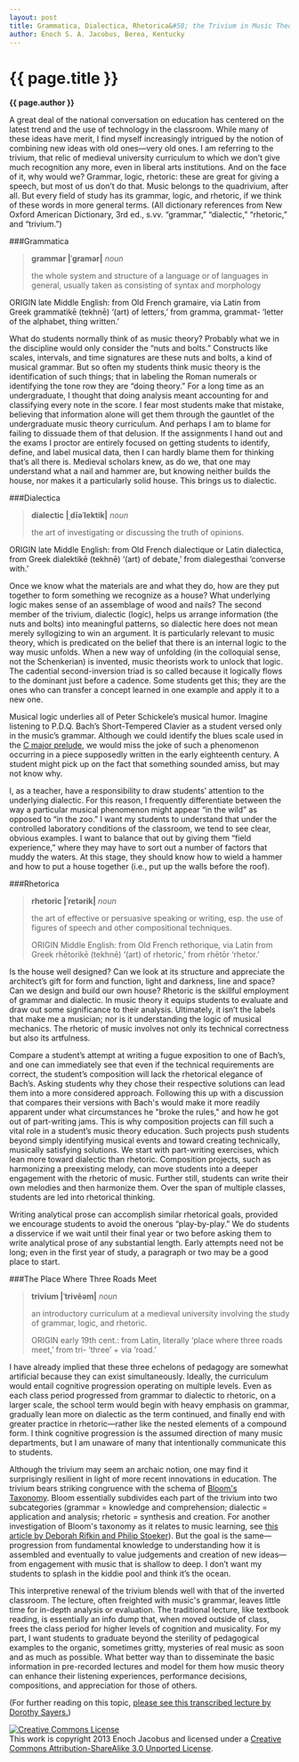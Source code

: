 ```yaml
---
layout: post
title: Grammatica, Dialectica, Rhetorica&#58; the Trivium in Music Theory Pedagogy
author: Enoch S. A. Jacobus, Berea, Kentucky
---
```


{{ page.title }}
================

**{{ page.author }}**

A great deal of the national conversation on education has centered on the latest trend and the use of technology in the classroom. While many of these ideas have merit, I find myself increasingly intrigued by the notion of combining new ideas with old ones—very old ones. I am referring to the trivium, that relic of medieval university curriculum to which we don’t give much recognition any more, even in liberal arts institutions. And on the face of it, why would we? Grammar, logic, rhetoric: these are great for giving a speech, but most of us don’t do that. Music belongs to the quadrivium, after all. But every field of study has its grammar, logic, and rhetoric, if we think of these words in more general terms. (All dictionary references from New Oxford American Dictionary, 3rd ed., s.vv. “grammar,” “dialectic,” “rhetoric,” and “trivium.”)

###Grammatica

>__grammar |ˈgramər|__ _noun_
>
>the whole system and structure of a language or of languages in general, usually taken as consisting of syntax and morphology  
>
ORIGIN late Middle English: from Old French gramaire, via Latin from Greek grammatikē (tekhnē) ‘(art) of letters,’ from gramma, grammat- ‘letter of the alphabet, thing written.’ 

What do students normally think of as music theory? Probably what we in the discipline would only consider the “nuts and bolts.” Constructs like scales, intervals, and time signatures are these nuts and bolts, a kind of musical grammar. But so often my students think music theory is the identification of such things; that in labeling the Roman numerals or identifying the tone row they are “doing theory.” For a long time as an undergraduate, I thought that doing analysis meant accounting for and classifying every note in the score. I fear most students make that mistake, believing that information alone will get them through the gauntlet of the undergraduate music theory curriculum. And perhaps I am to blame for failing to dissuade them of that delusion. If the assignments I hand out and the exams I proctor are entirely focused on getting students to identify, define, and label musical data, then I can hardly blame them for thinking that’s all there is. Medieval scholars knew, as do we, that one may understand what a nail and hammer are, but knowing neither builds the house, nor makes it a particularly solid house. This brings us to dialectic.

###Dialectica

>__dialectic |ˌdīəˈlektik|__ _noun_
>
>the art of investigating or discussing the truth of opinions.
>
ORIGIN late Middle English: from Old French dialectique or Latin dialectica, from Greek dialektikē (tekhnē) ‘(art) of debate,’ from dialegesthai ‘converse with.’


Once we know what the materials are and what they do, how are they put together to form something we recognize as a house? What underlying logic makes sense of an assemblage of wood and nails? The second member of the trivium, dialectic (logic), helps us arrange information (the nuts and bolts) into meaningful patterns, so dialectic here does not mean merely syllogizing to win an argument. It is particularly relevant to music theory, which is predicated on the belief that there is an internal logic to the way music unfolds. When a new way of unfolding (in the colloquial sense, not the Schenkerian) is invented, music theorists work to unlock that logic. The cadential second-inversion triad is so called because it logically flows to the dominant just before a cadence. Some students get this; they are the ones who can transfer a concept learned in one example and apply it to a new one.

Musical logic underlies all of Peter Schickele’s musical humor. Imagine listening to P.D.Q. Bach’s Short-Tempered Clavier as a student versed only in the music’s grammar. Although we could identify the blues scale used in the [C major prelude](http://www.youtube.com/watch?v=7j6vrcbi470), we would miss the joke of such a phenomenon occurring in a piece supposedly written in the early eighteenth century. A student might pick up on the fact that something sounded amiss, but may not know why.

I, as a teacher, have a responsibility to draw students’ attention to the underlying dialectic. For this reason, I frequently differentiate between the way a particular musical phenomenon might appear “in the wild” as opposed to “in the zoo.” I want my students to understand that under the controlled laboratory conditions of the classroom, we tend to see clear, obvious examples. I want to balance that out by giving them “field experience,” where they may have to sort out a number of factors that muddy the waters. At this stage, they should know how to wield a hammer and how to put a house together (i.e., put up the walls before the roof).

###Rhetorica

>__rhetoric |ˈretərik|__ _noun_
>
>the art of effective or persuasive speaking or writing, esp. the use of figures of speech and other compositional techniques.
>
>ORIGIN Middle English: from Old French rethorique, via Latin from Greek rhētorikē (tekhnē) ‘(art) of rhetoric,’ from rhētōr ‘rhetor.’

Is the house well designed? Can we look at its structure and appreciate the architect’s gift for form and function, light and darkness, line and space? Can we design and build our own house? Rhetoric is the skillful employment of grammar and dialectic. In music theory it equips students to evaluate and draw out some significance to their analysis. Ultimately, it isn’t the labels that make me a musician; nor is it understanding the logic of musical mechanics. The rhetoric of music involves not only its technical correctness but also its artfulness.

Compare a student’s attempt at writing a fugue exposition to one of Bach’s, and one can immediately see that even if the technical requirements are correct, the student’s composition will lack the rhetorical elegance of Bach’s. Asking students why they chose their respective solutions can lead them into a more considered approach. Following this up with a discussion that compares their versions with Bach's would make it more readily apparent under what circumstances he "broke the rules," and how he got out of part-writing jams. This is why composition projects can fill such a vital role in a student’s music theory education. Such projects push students beyond simply identifying musical events and toward creating technically, musically satisfying solutions. We start with part-writing exercises, which lean more toward dialectic than rhetoric. Composition projects, such as harmonizing a preexisting melody, can move students into a deeper engagement with the rhetoric of music. Further still, students can write their own melodies and then harmonize them. Over the span of multiple classes, students are led into rhetorical thinking.

Writing analytical prose can accomplish similar rhetorical goals, provided we encourage students to avoid the onerous “play-by-play.” We do students a disservice if we wait until their final year or two before asking them to write analytical prose of any substantial length. Early attempts need not be long; even in the first year of study, a paragraph or two may be a good place to start.

###The Place Where Three Roads Meet

>__trivium |ˈtrivēəm|__ _noun_
>
>an introductory curriculum at a medieval university involving the study of grammar, logic, and rhetoric.
>
>ORIGIN early 19th cent.: from Latin, literally ‘place where three roads meet,’ from tri- ‘three’ + via ‘road.’

I have already implied that these three echelons of pedagogy are somewhat artificial because they can exist simultaneously. Ideally, the curriculum would entail cognitive progression operating on multiple levels. Even as each class period progressed from grammar to dialectic to rhetoric, on a larger scale, the school term would begin with heavy emphasis on grammar, gradually lean more on dialectic as the term continued, and finally end with greater practice in rhetoric—rather like the nested elements of a compound form. I think cognitive progression is the assumed direction of many music departments, but I am unaware of many that intentionally communicate this to students.

Although the trivium may seem an archaic notion, one may find it surprisingly resilient in light of more recent innovations in education. The trivium bears striking congruence with the schema of [Bloom's Taxonomy](http://ww2.odu.edu/educ/roverbau/Bloom/blooms_taxonomy.htm). Bloom essentially subdivides each part of the trivium into two subcategories (grammar = knowledge and comprehension; dialectic = application and analysis; rhetoric = synthesis and creation. For another investigation of Bloom's taxonomy as it relates to music learning, see [this article by Deborah Rifkin and Philip Stoeker](http://jmtp.ou.edu/journal-article/revised-taxonomy-music-learning)). But the goal is the same—progression from fundamental knowledge to understanding how it is assembled and eventually to value judgements and creation of new ideas—from engagement with music that is shallow to deep. I don’t want my students to splash in the kiddie pool and think it’s the ocean.

This interpretive renewal of the trivium blends well with that of the inverted classroom. The lecture, often freighted with music's grammar, leaves little time for in-depth analysis or evaluation. The traditional lecture, like textbook reading, is essentially an info dump that, when moved outside of class, frees the class period for higher levels of cognition and musicality. For my part, I want students to graduate beyond the sterility of pedagogical examples to the organic, sometimes gritty, mysteries of real music as soon and as much as possible. What better way than to disseminate the basic information in pre-recorded lectures and model for them how music theory can enhance their listening experiences, performance decisions, compositions, and appreciation for those of others.

(For further reading on this topic, [please see this transcribed lecture by Dorothy Sayers.](http://www.gbt.org/text/sayers.html))

<a rel="license" href="http://creativecommons.org/licenses/by-sa/3.0/"><img alt="Creative Commons License" style="border-width:0" src="http://i.creativecommons.org/l/by-sa/3.0/88x31.png" /></a><br />This work is copyright 2013 Enoch Jacobus and licensed under a <a rel="license" href="http://creativecommons.org/licenses/by-sa/3.0/">Creative Commons Attribution-ShareAlike 3.0 Unported License</a>.
